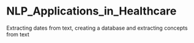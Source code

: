 # NLP_Applications_in_Healthcare
Extracting dates from text, creating a database and extracting concepts from text
